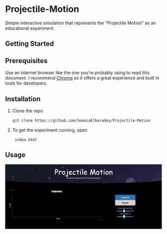 # Projectile-Motion
Simple interactive simulation that represents the "Projectile Motion" as an educational experiment.

## Getting Started

## Prerequisites
Use an internet browser like the one you're probably using to read this document. I recommend 
<a href="https://www.google.com/chrome/thank-you.html?brand=FKPE&statcb=1&installdataindex=empty&defaultbrowser=0">Chrome</a> as it offers a great experience and built in tools for developers.

## Installation
1. Clone the repo
   ```sh
   git clone https://github.com/SomaiaElbaradey/Projectile-Motion
   ```
2. To get the experiment running, open
   ```JS
    index.html
   ```
   
## Usage

![alt text](https://github.com/SomaiaElbaradey/Projectile-Motion/blob/master/pic/Animation.gif "Motion")
